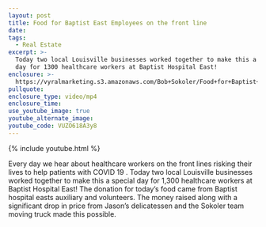 ```yaml
---
layout: post
title: Food for Baptist East Employees on the front line
date:
tags:
  - Real Estate
excerpt: >-
  Today two local Louisville businesses worked together to make this a special
  day for 1300 healthcare workers at Baptist Hospital East!
enclosure: >-
  https://vyralmarketing.s3.amazonaws.com/Bob+Sokoler/Food+for+Baptist+East+Employees+on+the+front+line.mp4
pullquote:
enclosure_type: video/mp4
enclosure_time:
use_youtube_image: true
youtube_alternate_image:
youtube_code: VUZO618A3y8
---
```


{% include youtube.html %}

Every day we hear about healthcare workers on the front lines risking their lives to help patients with COVID 19 . Today two local Louisville businesses worked together to make this a special day for 1,300 healthcare workers at Baptist Hospital East\! The donation for today’s food came from Baptist hospital easts auxiliary and volunteers. The money raised along with a significant drop in price from Jason’s delicatessen and the Sokoler team moving truck made this possible.